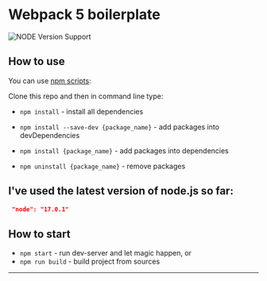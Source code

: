 # Webpack 5 boilerplate

![NODE Version Support](https://img.shields.io/node/v-lts/webpack?style=for-the-badge)

## How to use

You can use [npm scripts](https://docs.npmjs.com/misc/scripts):

Clone this repo and then in command line type:

* `npm install` - install all dependencies

* `npm install --save-dev {package_name}` - add packages into devDependencies
* `npm install {package_name}` - add packages into dependencies
* `npm uninstall {package_name}` - remove packages


## I've used the latest version of node.js so far:

  ```json
   "node": "17.0.1"
  ```

## How to start

* `npm start` - run dev-server and let magic happen, or
* `npm run build` - build project from sources

---